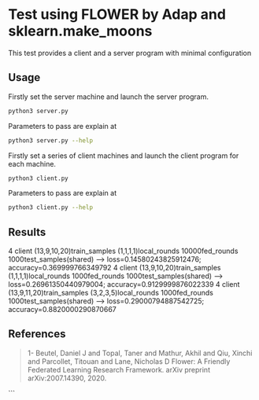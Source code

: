 # Test using FLOWER by Adap and sklearn.make_moons
This test provides a client and a server program with minimal configuration

## Usage
Firstly set the server machine and launch the server program.
```bash
python3 server.py
```
Parameters to pass are explain at
```bash
python3 server.py --help
```
Firstly set a series of client machines and launch the client program for each machine.
```bash
python3 client.py
```
Parameters to pass are explain at
```bash
python3 client.py --help
```

## Results
4 client (13,9,10,20)train_samples (1,1,1,1)local_rounds 10000fed_rounds 1000test_samples(shared) --> loss=0.14580243825912476; accuracy=0.369999766349792
4 client (13,9,10,20)train_samples (1,1,1,1)local_rounds 1000fed_rounds 1000test_samples(shared) --> loss=0.26961350440979004; accuracy=0.9129999876022339
4 client (13,9,11,20)train_samples (3,2,3,5)local_rounds 1000fed_rounds 1000test_samples(shared) --> loss=0.29000794887542725; accuracy=0.8820000290870667


## References

<blockquote>1- Beutel, Daniel J and Topal, Taner and Mathur, Akhil and Qiu, Xinchi and Parcollet, Titouan and Lane, Nicholas D Flower: A Friendly Federated Learning Research Framework. arXiv preprint arXiv:2007.14390, 2020. </blockquote>
```
